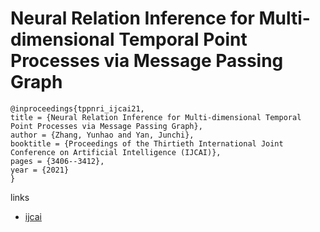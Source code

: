 # Neural Relation Inference for Multi-dimensional Temporal Point Processes via Message Passing Graph

```
@inproceedings{tppnri_ijcai21,
title = {Neural Relation Inference for Multi-dimensional Temporal Point Processes via Message Passing Graph},
author = {Zhang, Yunhao and Yan, Junchi},
booktitle = {Proceedings of the Thirtieth International Joint Conference on Artificial Intelligence (IJCAI)},
pages = {3406--3412},
year = {2021}
}
```

links
- [ijcai](https://www.ijcai.org/Proceedings/2021/469)
